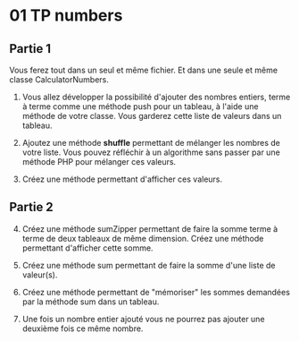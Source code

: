 # 01 TP numbers

## Partie 1

Vous ferez tout dans un seul et même fichier. Et dans une seule et même classe CalculatorNumbers.

1. Vous allez développer la possibilité d'ajouter des nombres entiers, terme à terme comme une méthode push pour un tableau, à l'aide une méthode de votre classe. Vous garderez cette liste de valeurs dans un tableau. 

2. Ajoutez une méthode **shuffle** permettant de mélanger les nombres de votre liste. Vous pouvez réfléchir à un algorithme sans passer par une méthode PHP pour mélanger ces valeurs.

3. Créez une méthode permettant d'afficher ces valeurs.

## Partie 2

4. Créez une méthode sumZipper permettant de faire la somme terme à terme de deux tableaux de même dimension. Créez une méthode permettant d'afficher cette somme.

5. Créez une méthode sum permettant de faire la somme d'une liste de valeur(s).

6. Créez une méthode permettant de "mémoriser" les sommes demandées par la méthode sum dans un tableau.

7. Une fois un nombre entier ajouté vous ne pourrez pas ajouter une deuxième fois ce même nombre. 


